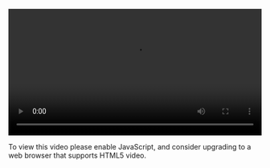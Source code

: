 <video controls="" style="width: 100%; display: block;"><source src="http://o86bpj665.bkt.clouddn.com/meteor-express-ajax/3-2-meteor-react.mp4" type="video/mp4"><p>To view this video please enable JavaScript, and consider upgrading to a web browser that supports HTML5 video.</p></video>
